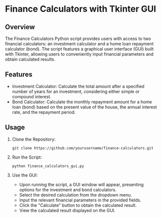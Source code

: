 # Finance Calculators with Tkinter GUI

## Overview

The Finance Calculators Python script provides users with access to two financial calculators: an investment calculator and a home loan repayment calculator (bond). The script features a graphical user interface (GUI) built with Tkinter, allowing users to conveniently input financial parameters and obtain calculated results.

## Features

- Investment Calculator: Calculate the total amount after a specified number of years for an investment, considering either simple or compound interest.
- Bond Calculator: Calculate the monthly repayment amount for a home loan (bond) based on the present value of the house, the annual interest rate, and the repayment period.

## Usage

1. Clone the Repository:
    ```
    git clone https://github.com/yourusername/finance-calculators.git
    ```

2. Run the Script:
    ```
    python finance_calculators_gui.py
    ```

3. Use the GUI:
    - Upon running the script, a GUI window will appear, presenting options for the investment and bond calculators.
    - Select the desired calculation from the dropdown menu.
    - Input the relevant financial parameters in the provided fields.
    - Click the "Calculate" button to obtain the calculated result.
    - View the calculated result displayed on the GUI.
